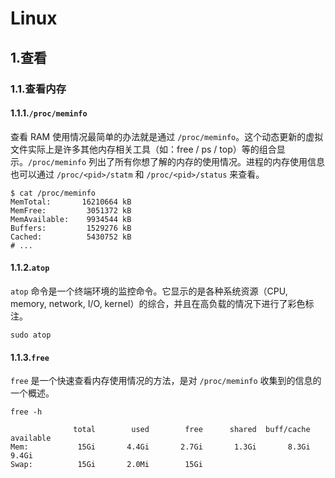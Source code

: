 # Linux

## 1.查看

### 1.1.查看内存

#### 1.1.1.`/proc/meminfo`

查看 RAM 使用情况最简单的办法就是通过 `/proc/meminfo`。这个动态更新的虚拟文件实际上是许多其他内存相关工具（如：free / ps / top）等的组合显示。`/proc/meminfo` 列出了所有你想了解的内存的使用情况。进程的内存使用信息也可以通过 `/proc/<pid>/statm` 和 `/proc/<pid>/status` 来查看。

```shell
$ cat /proc/meminfo
MemTotal:       16210664 kB
MemFree:         3051372 kB
MemAvailable:    9934544 kB
Buffers:         1529276 kB
Cached:          5430752 kB
# ...
```

#### 1.1.2.`atop`

`atop` 命令是一个终端环境的监控命令。它显示的是各种系统资源（CPU, memory, network, I/O, kernel）的综合，并且在高负载的情况下进行了彩色标注。

```shell
sudo atop
```

#### 1.1.3.`free`

`free` 是一个快速查看内存使用情况的方法，是对 `/proc/meminfo` 收集到的信息的一个概述。

```shell
free -h

              total        used        free      shared  buff/cache   available
Mem:           15Gi       4.4Gi       2.7Gi       1.3Gi       8.3Gi       9.4Gi
Swap:          15Gi       2.0Mi        15Gi
```
